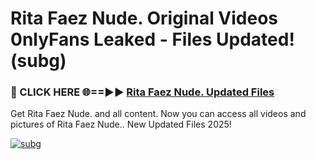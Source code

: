 # Rita Faez Nude. Original Videos 0nlyFans Leaked - Files Updated! (subg)

<h3>🔴 CLICK HERE 🌐==►► <a href="https://tinyurl.com/y5r63du9" rel="nofollow">Rita Faez Nude. Updated Files</a></h3>

Get Rita Faez Nude. and all content. Now you can access all videos and pictures of Rita Faez Nude.. New Updated Files 2025!

[![subg](https://i.imgur.com/UVo9nyh.gif)](https://tinyurl.com/y5r63du9)